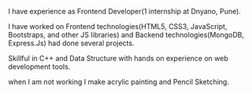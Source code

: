 I have experience as Frontend Developer(1 internship at Dnyano, Pune).

I have worked on Frontend technologies(HTML5, CSS3, JavaScript, Bootstraps, and other JS libraries) and Backend technologies(MongoDB, Express.Js) had done several projects.

Skillful in C++ and Data Structure with hands on experience on web development tools.

when I am not working I make acrylic painting and Pencil Sketching.
